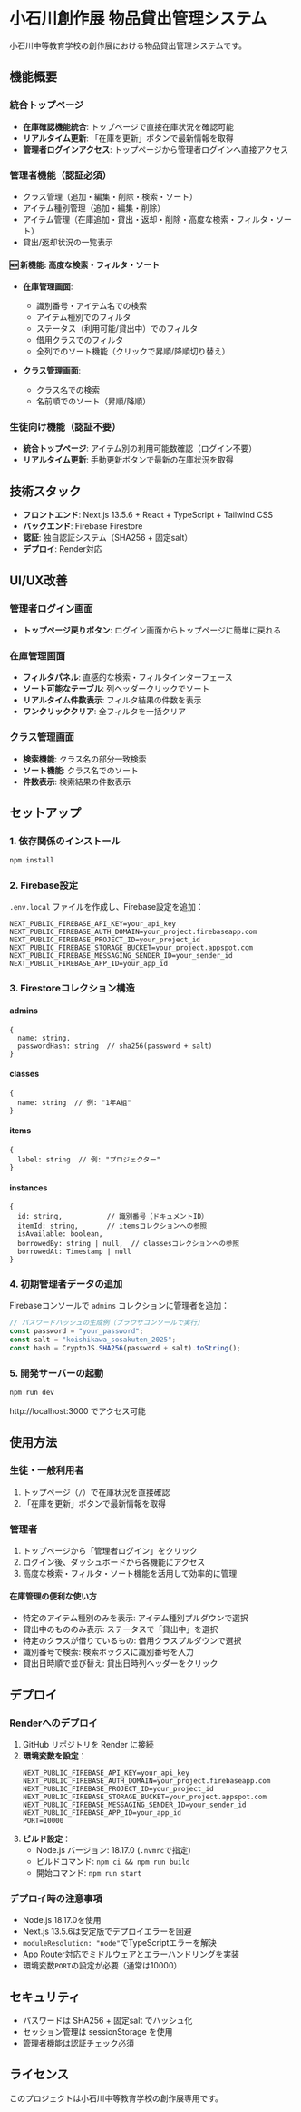 # 小石川創作展 物品貸出管理システム

小石川中等教育学校の創作展における物品貸出管理システムです。

## 機能概要

### 統合トップページ
- **在庫確認機能統合**: トップページで直接在庫状況を確認可能
- **リアルタイム更新**: 「在庫を更新」ボタンで最新情報を取得
- **管理者ログインアクセス**: トップページから管理者ログインへ直接アクセス

### 管理者機能（認証必須）
- クラス管理（追加・編集・削除・検索・ソート）
- アイテム種別管理（追加・編集・削除）
- アイテム管理（在庫追加・貸出・返却・削除・高度な検索・フィルタ・ソート）
- 貸出/返却状況の一覧表示

#### 🆕 新機能: 高度な検索・フィルタ・ソート
- **在庫管理画面**:
  - 識別番号・アイテム名での検索
  - アイテム種別でのフィルタ
  - ステータス（利用可能/貸出中）でのフィルタ
  - 借用クラスでのフィルタ
  - 全列でのソート機能（クリックで昇順/降順切り替え）
  
- **クラス管理画面**:
  - クラス名での検索
  - 名前順でのソート（昇順/降順）

### 生徒向け機能（認証不要）
- **統合トップページ**: アイテム別の利用可能数確認（ログイン不要）
- **リアルタイム更新**: 手動更新ボタンで最新の在庫状況を取得

## 技術スタック

- **フロントエンド**: Next.js 13.5.6 + React + TypeScript + Tailwind CSS
- **バックエンド**: Firebase Firestore
- **認証**: 独自認証システム（SHA256 + 固定salt）
- **デプロイ**: Render対応

## UI/UX改善

### 管理者ログイン画面
- **トップページ戻りボタン**: ログイン画面からトップページに簡単に戻れる

### 在庫管理画面
- **フィルタパネル**: 直感的な検索・フィルタインターフェース
- **ソート可能なテーブル**: 列ヘッダークリックでソート
- **リアルタイム件数表示**: フィルタ結果の件数を表示
- **ワンクリッククリア**: 全フィルタを一括クリア

### クラス管理画面  
- **検索機能**: クラス名の部分一致検索
- **ソート機能**: クラス名でのソート
- **件数表示**: 検索結果の件数表示

## セットアップ

### 1. 依存関係のインストール

```bash
npm install
```

### 2. Firebase設定

`.env.local` ファイルを作成し、Firebase設定を追加：

```env
NEXT_PUBLIC_FIREBASE_API_KEY=your_api_key
NEXT_PUBLIC_FIREBASE_AUTH_DOMAIN=your_project.firebaseapp.com
NEXT_PUBLIC_FIREBASE_PROJECT_ID=your_project_id
NEXT_PUBLIC_FIREBASE_STORAGE_BUCKET=your_project.appspot.com
NEXT_PUBLIC_FIREBASE_MESSAGING_SENDER_ID=your_sender_id
NEXT_PUBLIC_FIREBASE_APP_ID=your_app_id
```

### 3. Firestoreコレクション構造

#### admins
```
{
  name: string,
  passwordHash: string  // sha256(password + salt)
}
```

#### classes
```
{
  name: string  // 例: "1年A組"
}
```

#### items
```
{
  label: string  // 例: "プロジェクター"
}
```

#### instances
```
{
  id: string,           // 識別番号（ドキュメントID）
  itemId: string,       // itemsコレクションへの参照
  isAvailable: boolean,
  borrowedBy: string | null,  // classesコレクションへの参照
  borrowedAt: Timestamp | null
}
```

### 4. 初期管理者データの追加

Firebaseコンソールで `admins` コレクションに管理者を追加：

```javascript
// パスワードハッシュの生成例（ブラウザコンソールで実行）
const password = "your_password";
const salt = "koishikawa_sosakuten_2025";
const hash = CryptoJS.SHA256(password + salt).toString();
```

### 5. 開発サーバーの起動

```bash
npm run dev
```

http://localhost:3000 でアクセス可能

## 使用方法

### 生徒・一般利用者
1. トップページ（`/`）で在庫状況を直接確認
2. 「在庫を更新」ボタンで最新情報を取得

### 管理者
1. トップページから「管理者ログイン」をクリック
2. ログイン後、ダッシュボードから各機能にアクセス
3. 高度な検索・フィルタ・ソート機能を活用して効率的に管理

#### 在庫管理の便利な使い方
- 特定のアイテム種別のみを表示: アイテム種別プルダウンで選択
- 貸出中のもののみ表示: ステータスで「貸出中」を選択
- 特定のクラスが借りているもの: 借用クラスプルダウンで選択
- 識別番号で検索: 検索ボックスに識別番号を入力
- 貸出日時順で並び替え: 貸出日時列ヘッダーをクリック

## デプロイ

### Renderへのデプロイ
1. GitHub リポジトリを Render に接続
2. **環境変数を設定**：
   ```
   NEXT_PUBLIC_FIREBASE_API_KEY=your_api_key
   NEXT_PUBLIC_FIREBASE_AUTH_DOMAIN=your_project.firebaseapp.com
   NEXT_PUBLIC_FIREBASE_PROJECT_ID=your_project_id
   NEXT_PUBLIC_FIREBASE_STORAGE_BUCKET=your_project.appspot.com
   NEXT_PUBLIC_FIREBASE_MESSAGING_SENDER_ID=your_sender_id
   NEXT_PUBLIC_FIREBASE_APP_ID=your_app_id
   PORT=10000
   ```
3. **ビルド設定**：
   - Node.js バージョン: 18.17.0 (`.nvmrc`で指定)
   - ビルドコマンド: `npm ci && npm run build`
   - 開始コマンド: `npm run start`

### デプロイ時の注意事項
- Node.js 18.17.0を使用
- Next.js 13.5.6は安定版でデプロイエラーを回避
- `moduleResolution: "node"`でTypeScriptエラーを解決
- App Router対応でミドルウェアとエラーハンドリングを実装
- 環境変数`PORT`の設定が必要（通常は10000）

## セキュリティ

- パスワードは SHA256 + 固定salt でハッシュ化
- セッション管理は sessionStorage を使用
- 管理者機能は認証チェック必須

## ライセンス

このプロジェクトは小石川中等教育学校の創作展専用です。
